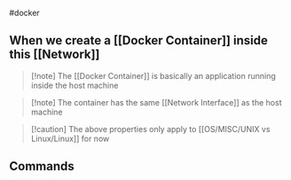 #docker 
## When we create a [[Docker Container]] inside this [[Network]]
>[!note] The [[Docker Container]] is basically an application running inside the host machine

>[!note] The container has the same [[Network Interface]] as the host machine

>[!caution] The above properties only apply to [[OS/MISC/UNIX vs Linux/Linux]] for now

## Commands
